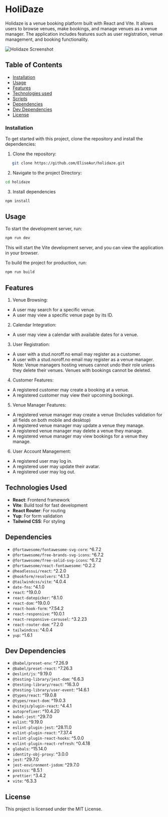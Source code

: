 # HoliDaze

Holidaze is a venue booking platform built with React and Vite. It allows users to browse venues, make bookings, and manage venues as a venue manager. The application includes features such as user registration, venue management, and booking functionality.

![Holidaze Screenshot](./images/holidaze-home-readme.jpg)

## Table of Contents

- [Installation](#installation)
- [Usage](#usage)
- [Features](#Features)
- [Technologies used](#technologies-used)
- [Scripts](#scripts)
- [Dependencies](#dependencies)
- [Dev Dependencies](#dev-dependencies)
- [License](#license)

### Installation

To get started with this project, clone the repository and install the dependencies:

1. Clone the repository:

```bash
   git clone https://github.com/EliseAur/holidaze.git
```

2. Navigate to the project Directory:

```bash
cd holidaze
```

3. Install dependencies

```bash
npm install
```

## Usage

To start the development server, run:

```bash
npm run dev
```

This will start the Vite development server, and you can view the application in your browser.

To build the project for production, run:

```bash
npm run build
```

## Features

1. Venue Browsing:

- A user may search for a specific venue.
- A user may view a specific venue page by its ID.

2. Calendar Integration:

- A user may view a calendar with available dates for a venue.

3. User Registration:

- A user with a stud.noroff.no email may register as a customer.
- A user with a stud.noroff.no email may register as a venue manager.
  Note: Venue managers hosting venues cannot undo their role unless they delete their venues. Venues with bookings cannot be deleted.

4. Customer Features:

- A registered customer may create a booking at a venue.
- A registered customer may view their upcoming bookings.

5. Venue Manager Features:

- A registered venue manager may create a venue (Includes validation for all fields on both mobile and desktop)
- A registered venue manager may update a venue they manage.
- A registered venue manager may delete a venue they manage.
- A registered venue manager may view bookings for a venue they manage.

6. User Account Management:

- A registered user may log in.
- A registered user may update their avatar.
- A registered user may log out.

## Technologies Used

- **React**: Frontend framework
- **Vite**: Build tool for fast development
- **React Router**: For routing
- **Yup**: For form validation
- **Tailwind CSS**: For styling

## Dependencies

- `@fortawesome/fontawesome-svg-core`: ^6.7.2
- `@fortawesome/free-brands-svg-icons`: ^6.7.2
- `@fortawesome/free-solid-svg-icons`: ^6.7.2
- `@fortawesome/react-fontawesome`: ^0.2.2
- `@headlessui/react`: ^2.2.0
- `@hookform/resolvers`: ^4.1.3
- `@tailwindcss/vite`: ^4.0.4
- `date-fns`: ^4.1.0
- `react`: ^19.0.0
- `react-datepicker`: ^8.1.0
- `react-dom`: ^19.0.0
- `react-hook-form`: ^7.54.2
- `react-responsive`: ^10.0.1
- `react-responsive-carousel`: ^3.2.23
- `react-router-dom`: ^7.2.0
- `tailwindcss`: ^4.0.4
- `yup`: ^1.6.1

## Dev Dependencies

- `@babel/preset-env`: ^7.26.9
- `@babel/preset-react`: ^7.26.3
- `@eslint/js`: ^9.19.0
- `@testing-library/jest-dom`: ^6.6.3
- `@testing-library/react`: ^16.3.0
- `@testing-library/user-event`: ^14.6.1
- `@types/react`: ^19.0.8
- `@types/react-dom`: ^19.0.3
- `@vitejs/plugin-react`: ^4.4.1
- `autoprefixer`: ^10.4.20
- `babel-jest`: ^29.7.0
- `eslint`: ^9.19.0
- `eslint-plugin-jest`: ^28.11.0
- `eslint-plugin-react`: ^7.37.4
- `eslint-plugin-react-hooks`: ^5.0.0
- `eslint-plugin-react-refresh`: ^0.4.18
- `globals`: ^15.14.0
- `identity-obj-proxy`: ^3.0.0
- `jest`: ^29.7.0
- `jest-environment-jsdom`: ^29.7.0
- `postcss`: ^8.5.1
- `prettier`: ^3.4.2
- `vite`: ^6.3.3

## License

This project is licensed under the MIT License.
